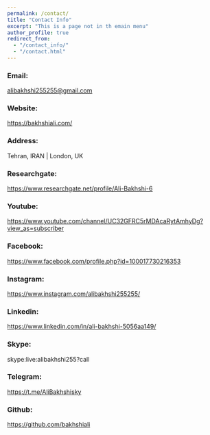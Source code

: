 ```yaml
---
permalink: /contact/
title: "Contact Info"
excerpt: "This is a page not in th emain menu"
author_profile: true
redirect_from: 
  - "/contact_info/"
  - "/contact.html"
---
```


### Email:

alibakhshi255255@gmail.com

### Website:

https://bakhshiali.com/

### Address:

Tehran, IRAN | London, UK

### Researchgate:

https://www.researchgate.net/profile/Ali-Bakhshi-6

### Youtube:

https://www.youtube.com/channel/UC32GFRC5rMDAcaRytAmhyDg?view_as=subscriber

### Facebook:

https://www.facebook.com/profile.php?id=100017730216353

### Instagram:

https://www.instagram.com/alibakhshi255255/

### Linkedin:

https://www.linkedin.com/in/ali-bakhshi-5056aa149/

### Skype:

skype:live:alibakhshi255?call

### Telegram:

https://t.me/AliBakhshisky

### Github:

https://github.com/bakhshiali

